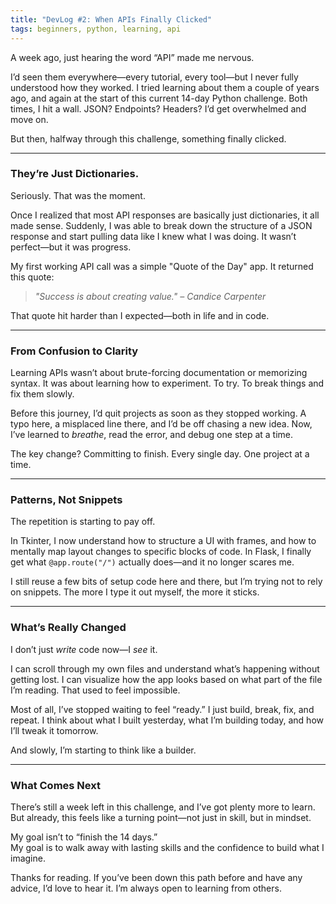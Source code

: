 ```yaml
---
title: "DevLog #2: When APIs Finally Clicked"
tags: beginners, python, learning, api
---
```


A week ago, just hearing the word “API” made me nervous.

I’d seen them everywhere—every tutorial, every tool—but I never fully understood how they worked. I tried learning about them a couple of years ago, and again at the start of this current 14-day Python challenge. Both times, I hit a wall. JSON? Endpoints? Headers? I’d get overwhelmed and move on.

But then, halfway through this challenge, something finally clicked.

---

### They’re Just Dictionaries.  
Seriously. That was the moment.

Once I realized that most API responses are basically just dictionaries, it all made sense. Suddenly, I was able to break down the structure of a JSON response and start pulling data like I knew what I was doing. It wasn’t perfect—but it was progress.

My first working API call was a simple "Quote of the Day" app. It returned this quote:

> *"Success is about creating value." – Candice Carpenter*

That quote hit harder than I expected—both in life and in code.

---

### From Confusion to Clarity  
Learning APIs wasn’t about brute-forcing documentation or memorizing syntax. It was about learning how to experiment. To try. To break things and fix them slowly.

Before this journey, I’d quit projects as soon as they stopped working. A typo here, a misplaced line there, and I’d be off chasing a new idea. Now, I’ve learned to *breathe*, read the error, and debug one step at a time.

The key change? Committing to finish. Every single day. One project at a time.

---

### Patterns, Not Snippets  
The repetition is starting to pay off.

In Tkinter, I now understand how to structure a UI with frames, and how to mentally map layout changes to specific blocks of code. In Flask, I finally get what `@app.route("/")` actually does—and it no longer scares me.

I still reuse a few bits of setup code here and there, but I’m trying not to rely on snippets. The more I type it out myself, the more it sticks.

---

### What’s Really Changed  
I don’t just *write* code now—I *see* it.

I can scroll through my own files and understand what’s happening without getting lost. I can visualize how the app looks based on what part of the file I’m reading. That used to feel impossible.

Most of all, I’ve stopped waiting to feel “ready.” I just build, break, fix, and repeat. I think about what I built yesterday, what I’m building today, and how I’ll tweak it tomorrow.

And slowly, I’m starting to think like a builder.

---

### What Comes Next  
There’s still a week left in this challenge, and I’ve got plenty more to learn. But already, this feels like a turning point—not just in skill, but in mindset.

My goal isn’t to “finish the 14 days.”  
My goal is to walk away with lasting skills and the confidence to build what I imagine.

Thanks for reading. If you’ve been down this path before and have any advice, I’d love to hear it. I’m always open to learning from others.
